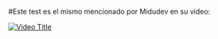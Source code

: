 #Este test es el mismo mencionado por Midudev en su video:
  
[![Video Title](https://img.youtube.com/vi/MmfoLqiu1A0/0.jpg)](https://www.youtube.com/watch?v=MmfoLqiu1A0&t=245s)

